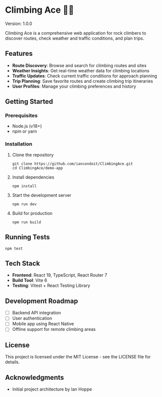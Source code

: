 # Climbing Ace 🧗‍♀️

Version: 1.0.0

Climbing Ace is a comprehensive web application for rock climbers to discover routes, check weather and traffic conditions, and plan trips.

## Features

- **Route Discovery**: Browse and search for climbing routes and sites
- **Weather Insights**: Get real-time weather data for climbing locations
- **Traffic Updates**: Check current traffic conditions for approach planning
- **Trip Planning**: Save favorite routes and create climbing trip itineraries
- **User Profiles**: Manage your climbing preferences and history

## Getting Started

### Prerequisites

- Node.js (v18+)
- npm or yarn

### Installation

1. Clone the repository
   ```
   git clone https://github.com/iancondoit/ClimbingAce.git
   cd ClimbingAce/demo-app
   ```

2. Install dependencies
   ```
   npm install
   ```

3. Start the development server
   ```
   npm run dev
   ```

4. Build for production
   ```
   npm run build
   ```

## Running Tests

```
npm test
```

## Tech Stack

- **Frontend**: React 19, TypeScript, React Router 7
- **Build Tool**: Vite 6
- **Testing**: Vitest + React Testing Library

## Development Roadmap

- [ ] Backend API integration
- [ ] User authentication
- [ ] Mobile app using React Native
- [ ] Offline support for remote climbing areas

## License

This project is licensed under the MIT License - see the LICENSE file for details.

## Acknowledgments

- Initial project architecture by Ian Hoppe
